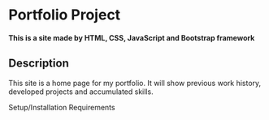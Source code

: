 # Portfolio Project

#### This is a site made by HTML, CSS, JavaScript and Bootstrap framework
## Description

This site is a home page for my portfolio. It will show previous work history, developed projects and accumulated skills.

Setup/Installation Requirements